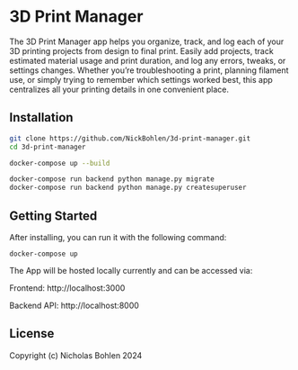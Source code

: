 # 3D Print Manager
The 3D Print Manager app helps you organize, track, and log each of your 3D printing projects from design to final print. Easily add projects, track estimated material usage and print duration, and log any errors, tweaks, or settings changes. Whether you’re troubleshooting a print, planning filament use, or simply trying to remember which settings worked best, this app centralizes all your printing details in one convenient place.

## Installation
```bash
git clone https://github.com/NickBohlen/3d-print-manager.git
cd 3d-print-manager

docker-compose up --build

docker-compose run backend python manage.py migrate
docker-compose run backend python manage.py createsuperuser
```

## Getting Started

After installing, you can run it with the following command:
```
docker-compose up
```
The App will be hosted locally currently and can be accessed via:

Frontend: http://localhost:3000

Backend API: http://localhost:8000

## License

Copyright (c) Nicholas Bohlen 2024

